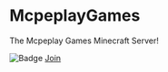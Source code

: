 # McpeplayGames
The Mcpeplay Games Minecraft Server!

![Badge](https://discord.io/mcpp/badge) [Join](https://discord.io/mcpp)

